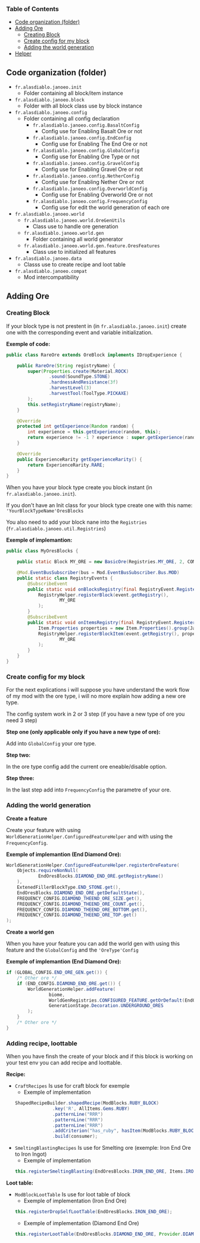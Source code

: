 ### Table of Contents

+ [Code organization (folder)](#Code-organization-(folder))
+ [Adding Ore](#Adding-ore)
  + [Creating Block](#Creating-Block)
  + [Create config for my block](#Create-config-for-my-block)
  + [Adding the world generation](#Adding-the-world-generation)
+ [Helper](#Helper)

## Code organization (folder)

+ `fr.alasdiablo.janoeo.init`
  + Folder containing all block/item instance
+ `fr.alasdiablo.janoeo.block`
  + Folder with all block class use by block instance
+ `fr.alasdiablo.janoeo.config`
  + Folder containing all config declaration
    + `fr.alasdiablo.janoeo.config.BasaltConfig`
      + Config use for Enabling Basalt Ore or not
    + `fr.alasdiablo.janoeo.config.EndConfig`
      + Config use for Enabling The End Ore or not
    + `fr.alasdiablo.janoeo.config.GlobalConfig`
      + Config use for Enabling Ore Type or not
    + `fr.alasdiablo.janoeo.config.GravelConfig`
      + Config use for Enabling Gravel Ore or not
    + `fr.alasdiablo.janoeo.config.NetherConfig`
      + Config use for Enabling Nether Ore or not
    + `fr.alasdiablo.janoeo.config.OverworldConfig`
      + Config use for Enabling Overworld Ore or not
    + `fr.alasdiablo.janoeo.config.FrequencyConfig`
      + Config use for edit the world generation of each ore
+ `fr.alasdiablo.janoeo.world`
  + `fr.alasdiablo.janoeo.world.OreGenUtils`
    + Class use to handle ore generation
  + `fr.alasdiablo.janoeo.world.gen`
    + Folder containing all world generator
  + `fr.alasdiablo.janoeo.world.gen.feature.OresFeatures`
    + Class use to initialized all features
+ `fr.alasdiablo.janoeo.data`
  + Classs use to create recipe and loot table
+ `fr.alasdiablo.janoeo.compat`
  + Mod intercompatibility

## Adding Ore

### Creating Block

If your block type is not prestent in (in `fr.alasdiablo.janoeo.init`) create one with the corresponding event and variable initialization.

**Exemple of code:**

```java
public class RareOre extends OreBlock implements IDropExperience {

    public RareOre(String registryName) {
        super(Properties.create(Material.ROCK)
                .sound(SoundType.STONE)
                .hardnessAndResistance(3f)
                .harvestLevel(3)
                .harvestTool(ToolType.PICKAXE)
        );
        this.setRegistryName(registryName);
    }

    @Override
    protected int getExperience(Random random) {
        int experience = this.getExperience(random, this);
        return experience != -1 ? experience : super.getExperience(random);
    }

    @Override
    public ExperienceRarity getExperienceRarity() {
        return ExperienceRarity.RARE;
    }
}
```

When you have your block type create you block instant (in `fr.alasdiablo.janoeo.init`).

If you don't have an Init class for your block type create one with this name: `'YourBlockTypeName'OresBlocks`

You also need to add your block nane into the `Registries` (`fr.alasdiablo.janoeo.util.Registries`)

**Exemple of implemantion:**

```java
public class MyOresBlocks {

    public static Block MY_ORE = new BasicOre(Registries.MY_ORE, 2, COMMON);

    @Mod.EventBusSubscriber(bus = Mod.EventBusSubscriber.Bus.MOD)
    public static class RegistryEvents {
        @SubscribeEvent
        public static void onBlocksRegistry(final RegistryEvent.Register<Block> event) {
            RegistryHelper.registerBlock(event.getRegistry(),
                    MY_ORE
            );
        }
        @SubscribeEvent
        public static void onItemsRegistry(final RegistryEvent.Register<Item> event) {
            Item.Properties properties = new Item.Properties().group(JanoeoGroup.ORE_BLOCKS);
            RegistryHelper.registerBlockItem(event.getRegistry(), properties,
                    MY_ORE
            );
        }
    }
}
```

### Create config for my block

For the next explications i will suppose you have understand the work flow of my mod with the ore type, i will no more explain how adding a new ore type.

The config system work in 2 or 3 step (if you have a new type of ore you need 3 step)

**Step one (only applicable only if you have a new type of ore):**

Add into `GlobalConfig` your ore type.

**Step two:**

In the ore type config add the current ore eneable/disable option.

**Step three:**

In the last step add into `FrequencyConfig` the parametre of your ore.

### Adding the world generation

**Create a feature**

Create your feature with using `WorldGenerationHelper.ConfiguredFeatureHelper` and with using the `FrequencyConfig`.

**Exemple of implemantion (End Diamond Ore):**

```java
WorldGenerationHelper.ConfiguredFeatureHelper.registerOreFeature(
    Objects.requireNonNull(
            EndOresBlocks.DIAMOND_END_ORE.getRegistryName()
    ),
    ExtenedFillerBlockType.END_STONE.get(),
    EndOresBlocks.DIAMOND_END_ORE.getDefaultState(),
    FREQUENCY_CONFIG.DIAMOND_THEEND_ORE_SIZE.get(),
    FREQUENCY_CONFIG.DIAMOND_THEEND_ORE_COUNT.get(),
    FREQUENCY_CONFIG.DIAMOND_THEEND_ORE_BOTTOM.get(),
    FREQUENCY_CONFIG.DIAMOND_THEEND_ORE_TOP.get()
);
```

**Create a world gen**

When you have your feature you can add the world gen with using this feature and the `GlobalConfig` and the `'OreType'Config`

**Exemple of implemantion (End Diamond Ore):**

```java
if (GLOBAL_CONFIG.END_ORE_GEN.get()) {
    /* Other ore */
    if (END_CONFIG.DIAMOND_END_ORE.get()) {
        WorldGenerationHelper.addFeature(
                biome,
                WorldGenRegistries.CONFIGURED_FEATURE.getOrDefault(EndOresBlocks.DIAMOND_END_ORE.getRegistryName()),
                GenerationStage.Decoration.UNDERGROUND_ORES
        );
    }
    /* Other ore */
}
```

### Adding recipe, loottable

When you have finsh the create of your block and if this block is working on your test env you can add recipe and loottable.

**Recipe:**

+ `CraftRecipes` Is use for craft block for exemple
  + Exemple of implementation
  ```java
  ShapedRecipeBuilder.shapedRecipe(ModBlocks.RUBY_BLOCK)
                .key('R', AllItems.Gems.RUBY)
                .patternLine("RRR")
                .patternLine("RRR")
                .patternLine("RRR")
                .addCriterion("has_ruby", hasItem(ModBlocks.RUBY_BLOCK))
                .build(consumer);
  ```
+ `SmeltingBlastingRecipes` Is use for Smelting ore (exemple: Iron End Ore to Iron Ingot)
  + Exemple of implementation
  ```java
  this.registerSmeltingBlasting(EndOresBlocks.IRON_END_ORE, Items.IRON_INGOT, "has_end_iron_ore", consumer);
  ```

**Loot table:**

+ `ModBlockLootTable` Is use for loot table of block
  + Exemple of implementation (Iron End Ore)
  ```java
  this.registerDropSelfLootTable(EndOresBlocks.IRON_END_ORE);
  ```
  + Exemple of implementation (Diamond End Ore)
  ```java
  this.registerLootTable(EndOresBlocks.DIAMOND_END_ORE, Provider.DIAMOND_LOOT_PROVIDER);
  ```
